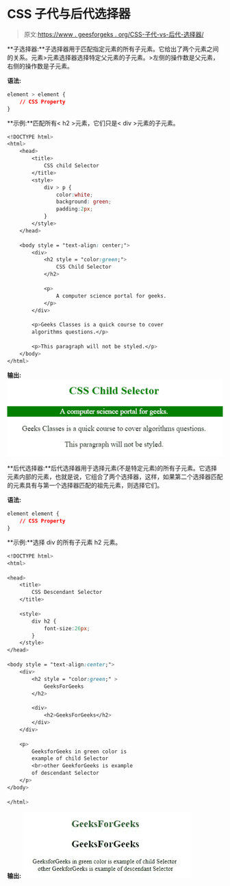 # CSS 子代与后代选择器

> 原文:[https://www . geesforgeks . org/CSS-子代-vs-后代-选择器/](https://www.geeksforgeeks.org/css-child-vs-descendant-selectors/)

**子选择器:**子选择器用于匹配指定元素的所有子元素。它给出了两个元素之间的关系。元素>元素选择器选择特定父元素的子元素。>左侧的操作数是父元素，右侧的操作数是子元素。

**语法:**

```css
element > element {
    // CSS Property
}

```

**示例:**匹配所有< h2 >元素，它们只是< div >元素的子元素。

```css
<!DOCTYPE html> 
<html> 
    <head> 
        <title> 
            CSS child Selector 
        </title> 
        <style> 
            div > p { 
                color:white; 
                background: green; 
                padding:2px; 
            } 
        </style> 
    </head> 

    <body style = "text-align: center;"> 
        <div> 
            <h2 style = "color:green;"> 
                CSS Child Selector 
            </h2> 

            <p> 
                A computer science portal for geeks. 
            </p> 
        </div> 

        <p>Geeks Classes is a quick course to cover 
        algorithms questions.</p> 

        <p>This paragraph will not be styled.</p> 
    </body> 
</html> 
```

**输出:**
![](img/fc08c0ecacfa3c5aa2810566c62e6065.png)

**后代选择器:**后代选择器用于选择元素(不是特定元素)的所有子元素。它选择元素内部的元素，也就是说，它组合了两个选择器，这样，如果第二个选择器匹配的元素具有与第一个选择器匹配的祖先元素，则选择它们。

**语法:**

```css
element element {
    // CSS Property
}
```

**示例:**选择 div 的所有子元素 h2 元素。

```css
<!DOCTYPE html>
<html>

<head> 
    <title>
        CSS Descendant Selector
    </title>

    <style>
        div h2 {
            font-size:26px;
        }
    </style>
</head> 

<body style = "text-align:center;"> 
    <div>
        <h2 style = "color:green;" > 
            GeeksForGeeks 
        </h2> 

        <div>
            <h2>GeeksForGeeks</h2>
        </div>
    </div>

    <p>
        GeeksforGeeks in green color is
        example of child Selector 
        <br>other GeekforGeeks is example
        of descendant Selector
    </p>
</body>

</html>                    
```

**输出:**
![](img/99bdadc04fd847a87f0a19116de71dca.png)